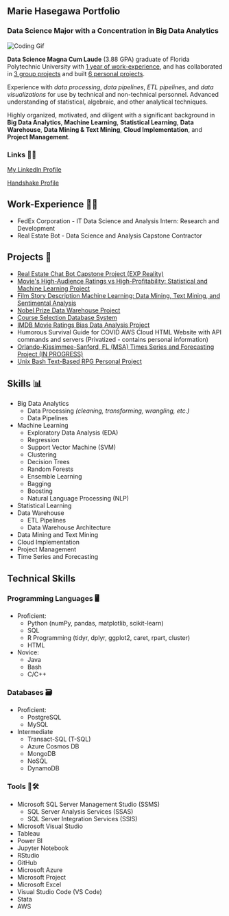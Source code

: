 ## Marie Hasegawa Portfolio
### Data Science Major with a Concentration in Big Data Analytics
![Coding Gif](https://res.cloudinary.com/practicaldev/image/fetch/s--dWwH4rJ4--/c_limit%2Cf_auto%2Cfl_progressive%2Cq_66%2Cw_880/https://media2.giphy.com/media/fnD9cHHIrYRYk/giphy.gif)

**Data Science Magna Cum Laude** (3.88 GPA) graduate of Florida Polytechnic University with <ins>1 year of work-experience</ins>, and has collaborated in <ins>3 group projects</ins> and built <ins>6 personal projects</ins>. 

Experience with *data processing*, *data pipelines*, *ETL pipelines*, and *data visualizations* for use by technical and non-technical personnel. Advanced understanding of statistical, algebraic, and other analytical techniques. 

Highly organized, motivated, and diligent with a significant background in **Big Data Analytics**, **Machine Learning**, **Statistical Learning**, **Data Warehouse**, **Data Mining & Text Mining**, **Cloud Implementation**, and **Project Management**.

### Links 👩‍💼
[My Linkedln Profile](https://www.linkedin.com/in/marie-hasegawa-590456203/)

[Handshake Profile](https://app.joinhandshake.com/users/13451441)

## Work-Experience 💼🏢
- FedEx Corporation - IT Data Science and Analysis Intern: Research and Development
- Real Estate Bot - Data Science and Analysis Capstone Contractor

## Projects 📝
- [Real Estate Chat Bot Capstone Project (EXP Reality)](https://www.realestatemessengerbot.com/14-days-free41529173)
- [Movie's High-Audience Ratings vs High-Profitability: Statistical and Machine Learning Project](https://github.com/mhasegawa7045/Movie-High-Audience-Ratings-vs-High-Profitibility-Statistical-and-Machine-Learning)
- [Film Story Description Machine Learning: Data Mining, Text Mining, and Sentimental Analysis](https://github.com/mhasegawa7045/Film_Movie_Text_Mining_Sentimental_Analysis_Machine_Learning)
- [Nobel Prize Data Warehouse Project](https://github.com/mhasegawa7045/Nobel-Prize-Data-Warehouse-Project)
- [Course Selection Database System](https://github.com/mhasegawa7045/Course-Selection-Database-System)
- [IMDB Movie Ratings Bias Data Analysis Project](https://github.com/mhasegawa7045/IMDB_Movie_Ratings_Bias_Project)
- Humorous Survival Guide for COVID AWS Cloud HTML Website with API commands and servers (Privatized - contains personal information)
- [Orlando-Kissimmee-Sanford, FL (MSA) Times Series and Forecasting Project (IN PROGRESS)](https://github.com/mhasegawa7045/Orlando-Kissimmee-Sanford-Florida-Time-Series-Project)
- [Unix Bash Text-Based RPG Personal Project](https://github.com/mhasegawa7045/Cursed_House_Unix_BASH_Text_based_RPG_MHasegawa)

## Skills 📊
- Big Data Analytics
  - Data Processing *(cleaning, transforming, wrangling, etc.)*
  - Data Pipelines 
- Machine Learning
  - Exploratory Data Analysis (EDA)
  - Regression
  - Support Vector Machine (SVM)
  - Clustering
  - Decision Trees
  - Random Forests
  - Ensemble Learning
  - Bagging
  - Boosting
  - Natural Language Processing (NLP)
- Statistical Learning
- Data Warehouse
  - ETL Pipelines
  - Data Warehouse Architecture
- Data Mining and Text Mining
- Cloud Implementation
- Project Management
- Time Series and Forecasting



## Technical Skills
### Programming Languages 🖥
- Proficient:
  - Python (numPy, pandas, matplotlib, scikit-learn)
  - SQL
  - R Programming (tidyr, dplyr, ggplot2, caret, rpart, cluster)
  - HTML
- Novice:
  - Java 
  - Bash
  - C/C++
### Databases 🗃
- Proficient:
  - PostgreSQL
  - MySQL
- Intermediate
  - Transact-SQL (T-SQL)
  - Azure Cosmos DB
  - MongoDB
  - NoSQL
  - DynamoDB

### Tools 🧰🛠
- Microsoft SQL Server Management Studio (SSMS)
  - SQL Server Analysis Services (SSAS)
  - SQL Server Integration Services (SSIS)
- Microsoft Visual Studio
- Tableau
- Power BI
- Jupyter Notebook
- RStudio
- GitHub
- Microsoft Azure
- Microsoft Project
- Microsoft Excel
- Visual Studio Code (VS Code)
- Stata
- AWS
